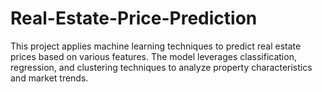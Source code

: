 # Real-Estate-Price-Prediction
This project applies machine learning techniques to predict real estate prices based on various features. The model leverages classification, regression, and clustering techniques to analyze property characteristics and market trends.
